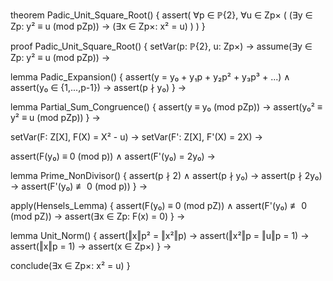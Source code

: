 theorem Padic_Unit_Square_Root() {
  assert(
    ∀p ∈ ℙ\{2}, ∀u ∈ Zp× (
      (∃y ∈ Zp: y² ≡ u (mod pZp)) →
      (∃x ∈ Zp×: x² = u)
    )
  )
}

proof Padic_Unit_Square_Root() {
  setVar(p: ℙ\{2}, u: Zp×) →
  assume(∃y ∈ Zp: y² ≡ u (mod pZp)) →
  
  lemma Padic_Expansion() {
    assert(y = y₀ + y₁p + y₂p² + y₃p³ + ...) ∧
    assert(y₀ ∈ {1,...,p-1}) →
    assert(p ∤ y₀)
  } →
  
  lemma Partial_Sum_Congruence() {
    assert(y ≡ y₀ (mod pZp)) →
    assert(y₀² ≡ y² ≡ u (mod pZp))
  } →
  
  setVar(F: Z[X], F(X) = X² - u) →
  setVar(F': Z[X], F'(X) = 2X) →
  
  assert(F(y₀) ≡ 0 (mod p)) ∧
  assert(F'(y₀) = 2y₀) →
  
  lemma Prime_NonDivisor() {
    assert(p ∤ 2) ∧
    assert(p ∤ y₀) →
    assert(p ∤ 2y₀) →
    assert(F'(y₀) ≢ 0 (mod p))
  } →
  
  apply(Hensels_Lemma) {
    assert(F(y₀) ≡ 0 (mod pZ)) ∧
    assert(F'(y₀) ≢ 0 (mod pZ)) →
    assert(∃x ∈ Zp: F(x) = 0)
  } →
  
  lemma Unit_Norm() {
    assert(‖x‖p² = ‖x²‖p) →
    assert(‖x²‖p = ‖u‖p = 1) →
    assert(‖x‖p = 1) →
    assert(x ∈ Zp×)
  } →
  
  conclude(∃x ∈ Zp×: x² = u)
}